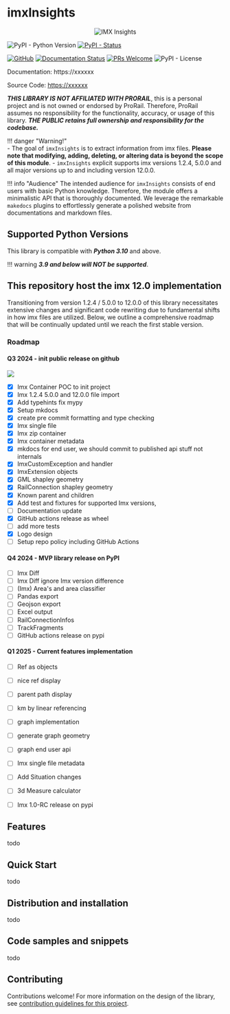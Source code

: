 # imxInsights
<p align="center">
  <img src="https://raw.githubusercontent.com/ImxEra/imxInsights/main/docs/assets/logo.svg?token=GHSAT0AAAAAACVA5ICI4XLB3CWVN5V7S32GZUZPJUQ" alt="IMX Insights">
</p>

![PyPI - Python Version](https://img.shields.io/pypi/pyversions/imxInsights)
[![PyPI - Status](https://img.shields.io/pypi/status/imxInsights)](https://pypi.org/project/imxInsights/)

[![GitHub](https://badgen.net/badge/icon/github?icon=github&label)](https://github.com)
[![Documentation Status](https://readthedocs.org/projects/ansicolortags/badge/?version=latest)](http://ansicolortags.readthedocs.io/?badge=latest)
[![PRs Welcome](https://img.shields.io/badge/PRs-welcome-brightgreen.svg?style=flat-square)](http://makeapullrequest.com)
![PyPI - License](https://img.shields.io/pypi/l/imxInsights)

Documentation: https://xxxxxx

Source Code: [https://xxxxxx](https://xxxxxx)

***THIS LIBRARY IS NOT AFFILIATED WITH PRORAIL***, this is a personal project and is not owned or endorsed by ProRail. 
Therefore, ProRail assumes no responsibility for the functionality, accuracy, or usage of this library. 
***THE PUBLIC retains full ownership and responsibility for the codebase.*** 

!!! danger "Warning!"  
    - The goal of `imxInsights` is to extract information from imx files. **Please note that modifying, 
    adding, deleting, or altering data is beyond the scope of this module**.
    - `imxInsights` explicit supports imx versions 1.2.4, 5.0.0 and all major versions up to and including version 12.0.0.
    
!!! info "Audience"
    The intended audience for `imxInsights` consists of end users with basic Python knowledge. Therefore, the module offers a minimalistic API that is thoroughly documented. 
    We leverage the remarkable `makedocs` plugins to effortlessly generate a polished website from documentations and markdown files.

## Supported Python Versions
This library is compatible with ***Python 3.10*** and above. 

!!! warning
    ***3.9 and below will NOT be supported***.



## This repository host the imx 12.0 implementation     

Transitioning from version 1.2.4 / 5.0.0 to 12.0.0 of this library necessitates extensive changes and significant code 
rewriting due to fundamental shifts in how imx files are utilized. Below, we outline a comprehensive roadmap that will 
be continually updated until we reach the first stable version.



### Roadmap

#### Q3 2024 - init public release on github
![](https://progress-bar.dev/75?title=progresses)

- [X] Imx Container POC to init project
- [X] Imx 1.2.4 5.0.0 and 12.0.0 file import
- [X] Add typehints fix mypy
- [X] Setup mkdocs
- [X] create pre commit formatting and type checking
- [X] Imx single file 
- [X] Imx zip container 
- [X] Imx container metadata
- [X] mkdocs for end user, we should commit to published api stuff not internals
- [X] ImxCustomException and handler
- [X] ImxExtension objects
- [X] GML shapley geometry
- [X] RailConnection shapley geometry
- [X] Known parent and children
- [X] Add test and fixtures for supported Imx versions,
- [ ] Documentation update
- [X] GitHub actions release as wheel
- [ ] add more tests
- [X] Logo design
- [ ] Setup repo policy including GitHub Actions

####  Q4 2024 - MVP library release on PyPI
- [ ] Imx Diff
- [ ] Imx Diff ignore Imx version difference
- [ ] (Imx) Area's and area classifier
- [ ] Pandas export
- [ ] Geojson export
- [ ] Excel output
- [ ] RailConnectionInfos
- [ ] TrackFragments
- [ ] GitHub actions release on pypi

#### Q1 2025 - Current features implementation
- [ ] Ref as objects
- [ ] nice ref display
- [ ] parent path display
- [ ] km by linear referencing
- [ ] graph implementation
- [ ] generate graph geometry
- [ ] graph end user api
- [ ] Imx single file metadata
- [ ] Add Situation changes
- [ ] 3d Measure calculator
- [ ] Imx 1.0-RC release on pypi


## Features
todo


## Quick Start
todo

## Distribution and installation
todo

## Code samples and snippets
todo

## Contributing
Contributions welcome! For more information on the design of the library, see [contribution guidelines for this project](CONTRIBUTING.md).

